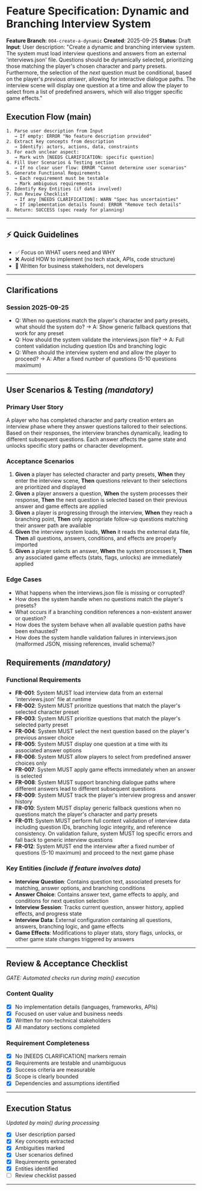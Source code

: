 # Feature Specification: Dynamic and Branching Interview System

**Feature Branch**: `004-create-a-dynamic`
**Created**: 2025-09-25
**Status**: Draft
**Input**: User description: "Create a dynamic and branching interview system. The system must load interview questions and answers from an external 'interviews.json' file. Questions should be dynamically selected, prioritizing those matching the player's chosen character and party presets. Furthermore, the selection of the *next* question must be conditional, based on the player's *previous answer*, allowing for interactive dialogue paths. The interview scene will display one question at a time and allow the player to select from a list of predefined answers, which will also trigger specific game effects."

## Execution Flow (main)
```
1. Parse user description from Input
   → If empty: ERROR "No feature description provided"
2. Extract key concepts from description
   → Identify: actors, actions, data, constraints
3. For each unclear aspect:
   → Mark with [NEEDS CLARIFICATION: specific question]
4. Fill User Scenarios & Testing section
   → If no clear user flow: ERROR "Cannot determine user scenarios"
5. Generate Functional Requirements
   → Each requirement must be testable
   → Mark ambiguous requirements
6. Identify Key Entities (if data involved)
7. Run Review Checklist
   → If any [NEEDS CLARIFICATION]: WARN "Spec has uncertainties"
   → If implementation details found: ERROR "Remove tech details"
8. Return: SUCCESS (spec ready for planning)
```

---

## ⚡ Quick Guidelines
- ✅ Focus on WHAT users need and WHY
- ❌ Avoid HOW to implement (no tech stack, APIs, code structure)
- 👥 Written for business stakeholders, not developers

---

## Clarifications

### Session 2025-09-25
- Q: When no questions match the player's character and party presets, what should the system do? → A: Show generic fallback questions that work for any preset
- Q: How should the system validate the interviews.json file? → A: Full content validation including question IDs and branching logic
- Q: When should the interview system end and allow the player to proceed? → A: After a fixed number of questions (5-10 questions maximum)

---

## User Scenarios & Testing *(mandatory)*

### Primary User Story
A player who has completed character and party creation enters an interview phase where they answer questions tailored to their selections. Based on their responses, the interview branches dynamically, leading to different subsequent questions. Each answer affects the game state and unlocks specific story paths or character development.

### Acceptance Scenarios
1. **Given** a player has selected character and party presets, **When** they enter the interview scene, **Then** questions relevant to their selections are prioritized and displayed
2. **Given** a player answers a question, **When** the system processes their response, **Then** the next question is selected based on their previous answer and game effects are applied
3. **Given** a player is progressing through the interview, **When** they reach a branching point, **Then** only appropriate follow-up questions matching their answer path are available
4. **Given** the interview system loads, **When** it reads the external data file, **Then** all questions, answers, conditions, and effects are properly imported
5. **Given** a player selects an answer, **When** the system processes it, **Then** any associated game effects (stats, flags, unlocks) are immediately applied

### Edge Cases
- What happens when the interviews.json file is missing or corrupted?
- How does the system handle when no questions match the player's presets?
- What occurs if a branching condition references a non-existent answer or question?
- How does the system behave when all available question paths have been exhausted?
- How does the system handle validation failures in interviews.json (malformed JSON, missing references, invalid schema)?

## Requirements *(mandatory)*

### Functional Requirements
- **FR-001**: System MUST load interview data from an external 'interviews.json' file at runtime
- **FR-002**: System MUST prioritize questions that match the player's selected character preset
- **FR-003**: System MUST prioritize questions that match the player's selected party preset
- **FR-004**: System MUST select the next question based on the player's previous answer choice
- **FR-005**: System MUST display one question at a time with its associated answer options
- **FR-006**: System MUST allow players to select from predefined answer choices only
- **FR-007**: System MUST apply game effects immediately when an answer is selected
- **FR-008**: System MUST support branching dialogue paths where different answers lead to different subsequent questions
- **FR-009**: System MUST track the player's interview progress and answer history
- **FR-010**: System MUST display generic fallback questions when no questions match the player's character and party presets
- **FR-011**: System MUST perform full content validation of interview data including question IDs, branching logic integrity, and reference consistency. On validation failure, system MUST log specific errors and fall back to generic interview questions
- **FR-012**: System MUST end the interview after a fixed number of questions (5-10 maximum) and proceed to the next game phase

### Key Entities *(include if feature involves data)*
- **Interview Question**: Contains question text, associated presets for matching, answer options, and branching conditions
- **Answer Choice**: Contains answer text, game effects to apply, and conditions for next question selection
- **Interview Session**: Tracks current question, answer history, applied effects, and progress state
- **Interview Data**: External configuration containing all questions, answers, branching logic, and game effects
- **Game Effects**: Modifications to player stats, story flags, unlocks, or other game state changes triggered by answers

---

## Review & Acceptance Checklist
*GATE: Automated checks run during main() execution*

### Content Quality
- [x] No implementation details (languages, frameworks, APIs)
- [x] Focused on user value and business needs
- [x] Written for non-technical stakeholders
- [x] All mandatory sections completed

### Requirement Completeness
- [x] No [NEEDS CLARIFICATION] markers remain
- [x] Requirements are testable and unambiguous
- [x] Success criteria are measurable
- [x] Scope is clearly bounded
- [x] Dependencies and assumptions identified

---

## Execution Status
*Updated by main() during processing*

- [x] User description parsed
- [x] Key concepts extracted
- [x] Ambiguities marked
- [x] User scenarios defined
- [x] Requirements generated
- [x] Entities identified
- [ ] Review checklist passed

---